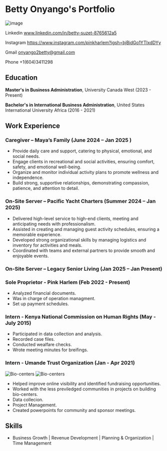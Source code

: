# Betty Onyango's Portfolio 
![image](https://github.com/user-attachments/assets/d7537599-9097-428a-912a-f1f6f5434838)

  Linkedin
   www.linkedin.com/in/betty-suzet-8765612a5
   
   Instagram
   https://www.instagram.com/pinkharlem?igsh=bjBidGo1YTIxdDYy
   
   Gmail
   onyango2betty@gmail.com
   
 Phone
   +1(604)3411298
   
## Education
**Master's in Business Administration**, University Canada West (2023 - Present)

**Bachelor's in International Business Administration**, United States International University Africa (2016 - 2021)

## Work Experience
### Caregiver – Maya’s Family (June 2024 – Jan 2025 )
- Provide daily care and support, catering to physical, emotional, and social needs.
- Engage clients in recreational and social activities, ensuring comfort, safety, and emotional well-being.
- Organize and monitor individual activity plans to promote wellness and independence.
- Build strong, supportive relationships, demonstrating compassion, patience, and attention to detail.

### On-Site Server – Pacific Yacht Charters (Summer 2024 – Jan 2025)
- Delivered high-level service to high-end clients, meeting and anticipating needs with professionalism.
- Assisted in creating and managing guest activity schedules, ensuring a memorable experience.
- Developed strong organizational skills by managing logistics and inventory for activities and meals.
- Coordinated with teams and external partners to provide smooth and enjoyable events.
### On-Site Server – Legacy Senior Living (Jan 2025 – Jan Present)
### Sole Proprietor - Pink Harlem (Feb 2022 - Present)

- Analyzed financial documents.
- Was in charge of operation managment.
- Set up payment schedules.
  

### Intern - Kenya National Commission on Human Rights (May - July 2015)
- Participated in data collection and analysis.
- Recorded case files.
- Conducted wealfare checks.
- Wrote meeting minutes for breifings.

### Intern - Umande Trust Organization (Jan - Apr 2021)
![Bio-centers](https://github.com/Betty-coded/portfolio/blob/main/Umande%20Project1.jpg?raw=true)
![Bio-centers](https://github.com/Betty-coded/portfolio/blob/main/Umande%20Project%202.jpg?raw=true)

- Helped improve online visibility and identified fundraising opportunities.
- Worked with the less previledged communities in projects on building bio-centers.
- Data collecion.
- Project Management.
- Created powerpoints for community and sponsor meetings.

## Skills
- Business Growth | Revenue Development | Planning & Organization | Time Management
